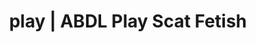 ---
categories:
- NSFW Art
- E-Girl Erotica
- Shibari
- Nerdy Seduction
- ASMR Erotica
image: /assets/images/1747714220395.jpg
layout: post
schema:
  description: Premium adult content featuring Scat Fetish, ABDL Play. High-quality
    visuals with provocative themes.
  keywords:
  - ABDL Play
  - Scat Fetish
  - Sapphic Desires
  - Tattooed Beauties
  - Shibari
  - Fantasy Kink
  name: 1747714220395 | Scat Fetish ABDL Play
  type: VisualArtwork
seo:
  description: Featured content with high-quality Scat Fetish, ABDL Play. HD images
    available.
  keywords: Scat Fetish, ABDL Play
  og_image: /assets/images/1747714220395.jpg
  schema_type: VisualArtwork
tags:
- '#play'
- Scat Fetish
- ABDL Play
title: play | ABDL Play Scat Fetish
---